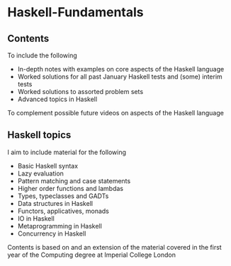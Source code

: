 # Haskell-Fundamentals

## Contents
To include the following
- In-depth notes with examples on core aspects of the Haskell language
- Worked solutions for all past January Haskell tests and (some) interim tests
- Worked solutions to assorted problem sets
- Advanced topics in Haskell

To complement possible future videos on aspects of the Haskell language

## Haskell topics
I aim to include material for the following
- Basic Haskell syntax
- Lazy evaluation
- Pattern matching and case statements
- Higher order functions and lambdas
- Types, typeclasses and GADTs
- Data structures in Haskell
- Functors, applicatives, monads
- IO in Haskell
- Metaprogramming in Haskell
- Concurrency in Haskell

Contents is based on and an extension of the material covered in the first year of the Computing degree at Imperial College London
